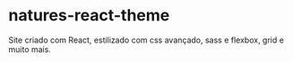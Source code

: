 # natures-react-theme
Site criado com React, estilizado com css avançado, sass e flexbox, grid e muito mais.
